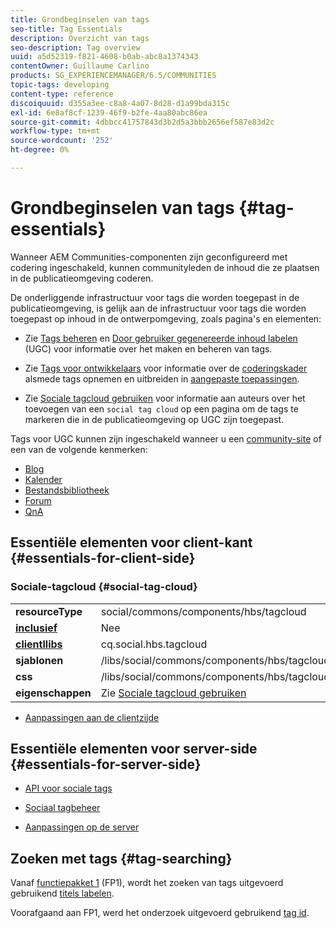 ```yaml
---
title: Grondbeginselen van tags
seo-title: Tag Essentials
description: Overzicht van tags
seo-description: Tag overview
uuid: a5d52319-f821-4608-b0ab-abc8a1374343
contentOwner: Guillaume Carlino
products: SG_EXPERIENCEMANAGER/6.5/COMMUNITIES
topic-tags: developing
content-type: reference
discoiquuid: d355a3ee-c8a8-4a07-8d28-d1a99bda315c
exl-id: 6e8af8cf-1239-46f9-b2fe-4aa80abc86ea
source-git-commit: 4dbbcc41757843d3b2d5a3bbb2656ef587e83d2c
workflow-type: tm+mt
source-wordcount: '252'
ht-degree: 0%

---
```


# Grondbeginselen van tags {#tag-essentials}

Wanneer AEM Communities-componenten zijn geconfigureerd met codering ingeschakeld, kunnen communityleden de inhoud die ze plaatsen in de publicatieomgeving coderen.

De onderliggende infrastructuur voor tags die worden toegepast in de publicatieomgeving, is gelijk aan de infrastructuur voor tags die worden toegepast op inhoud in de ontwerpomgeving, zoals pagina&#39;s en elementen:

* Zie [Tags beheren](../../help/sites-administering/tags.md) en [Door gebruiker gegenereerde inhoud labelen](tag-ugc.md) (UGC) voor informatie over het maken en beheren van tags.

* Zie [Tags voor ontwikkelaars](../../help/sites-developing/tags.md) voor informatie over de [coderingskader](../../help/sites-developing/framework.md) alsmede tags opnemen en uitbreiden in [aangepaste toepassingen](../../help/sites-developing/building.md).

* Zie [Sociale tagcloud gebruiken](tagcloud.md) voor informatie aan auteurs over het toevoegen van een `social tag cloud` op een pagina om de tags te markeren die in de publicatieomgeving op UGC zijn toegepast.

Tags voor UGC kunnen zijn ingeschakeld wanneer u een [community-site](sites-console.md#tagging) of een van de volgende kenmerken:

* [Blog](blog-feature.md)
* [Kalender](calendar.md)
* [Bestandsbibliotheek](file-library.md)
* [Forum](forum.md)
* [QnA](working-with-qna.md)

## Essentiële elementen voor client-kant {#essentials-for-client-side}

### Sociale-tagcloud {#social-tag-cloud}

<table>
 <tbody>
  <tr>
   <td> <strong>resourceType</strong></td>
   <td>social/commons/components/hbs/tagcloud</td>
  </tr>
  <tr>
   <td> <a href="scf.md#add-or-include-a-communities-component"><strong>inclusief</strong></a></td>
   <td>Nee</td>
  </tr>
  <tr>
   <td> <a href="clientlibs.md"><strong>clientllibs</strong></a></td>
   <td>cq.social.hbs.tagcloud</td>
  </tr>
  <tr>
   <td> <strong>sjablonen</strong></td>
   <td> /libs/social/commons/components/hbs/tagcloud/tagcloud.hbs<br /> </td>
  </tr>
  <tr>
   <td> <strong>css</strong></td>
   <td> /libs/social/commons/components/hbs/tagcloud/clientlibs/tagcloud.css</td>
  </tr>
  <tr>
   <td><strong>eigenschappen</strong></td>
   <td>Zie <a href="tagcloud.md">Sociale tagcloud gebruiken</a></td>
  </tr>
 </tbody>
</table>

* [Aanpassingen aan de clientzijde](client-customize.md)

## Essentiële elementen voor server-side {#essentials-for-server-side}

* [API voor sociale tags](https://helpx.adobe.com/experience-manager/6-5/sites/developing/using/reference-materials/javadoc/com/adobe/cq/social/commons/tagcloud/api/package-summary.html)

* [Sociaal tagbeheer](https://helpx.adobe.com/experience-manager/6-5/sites/developing/using/reference-materials/javadoc/com/adobe/cq/social/commons/tagging/package-summary.html)

* [Aanpassingen op de server](server-customize.md)

## Zoeken met tags {#tag-searching}

Vanaf [functiepakket 1](deploy-communities.md#latestfeaturepack) (FP1), wordt het zoeken van tags uitgevoerd gebruikend [titels labelen](../../help/sites-developing/framework.md#tag-characteristics).

Voorafgaand aan FP1, werd het onderzoek uitgevoerd gebruikend [tag id](../../help/sites-developing/framework.md#tagid).
